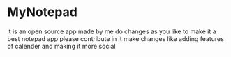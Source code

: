 # MyNotepad
it is an open source app made by me do changes as you like to make it a best notepad app
please contribute in it
make changes like adding features of calender and making it more social
